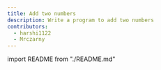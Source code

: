 ```yaml
---
title: Add two numbers
description: Write a program to add two numbers
contributors:
  - harshi1122
  - Mrczarny
---
```


import README from "./README.md"

<README />

